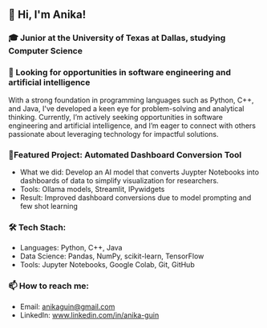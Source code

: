 ## 👋 Hi, I'm Anika!

### 🎓 Junior at the University of Texas at Dallas, studying Computer Science

### 🔭 Looking for opportunities in software engineering and artificial intelligence

With a strong foundation in programming languages such as Python, C++, and Java, I've developed a keen eye for problem-solving and analytical thinking. 
Currently, I’m actively seeking opportunities in software engineering and artificial intelligence, and I’m eager to connect with others passionate about leveraging technology for impactful solutions.

### 🎯Featured Project: Automated Dashboard Conversion Tool
* What we did: Develop an AI model that converts Juypter Notebooks into dashboards of data to simplify visualization for researchers. 
* Tools: Ollama models, Streamlit, IPywidgets
* Result: Improved dashboard conversions due to model prompting and few shot learning

### 🛠 Tech Stach:
* Languages: Python, C++, Java
* Data Science: Pandas, NumPy, scikit-learn, TensorFlow
* Tools: Jupyter Notebooks, Google Colab, Git, GitHub

### 📫 How to reach me:
* Email: anikaguin@gmail.com
* LinkedIn: www.linkedin.com/in/anika-guin

<!--
**anikaguin/anikaguin** is a ✨ _special_ ✨ repository because its `README.md` (this file) appears on your GitHub profile.

Here are some ideas to get you started:

- 🔭 I’m currently working on ...
- 🌱 I’m currently learning ...
- 👯 I’m looking to collaborate on ...
- 🤔 I’m looking for help with ...
- 💬 Ask me about ...
- 📫 How to reach me: ...
- 😄 Pronouns: ...
- ⚡ Fun fact: ...
-->

